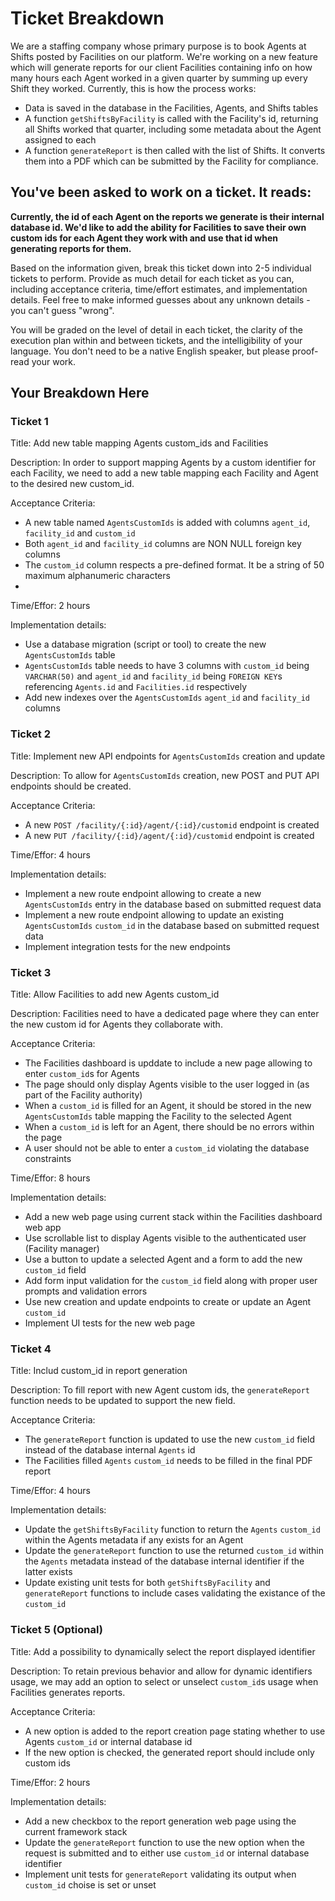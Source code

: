 # Ticket Breakdown
We are a staffing company whose primary purpose is to book Agents at Shifts posted by Facilities on our platform. We're working on a new feature which will generate reports for our client Facilities containing info on how many hours each Agent worked in a given quarter by summing up every Shift they worked. Currently, this is how the process works:

- Data is saved in the database in the Facilities, Agents, and Shifts tables
- A function `getShiftsByFacility` is called with the Facility's id, returning all Shifts worked that quarter, including some metadata about the Agent assigned to each
- A function `generateReport` is then called with the list of Shifts. It converts them into a PDF which can be submitted by the Facility for compliance.

## You've been asked to work on a ticket. It reads:

**Currently, the id of each Agent on the reports we generate is their internal database id. We'd like to add the ability for Facilities to save their own custom ids for each Agent they work with and use that id when generating reports for them.**


Based on the information given, break this ticket down into 2-5 individual tickets to perform. Provide as much detail for each ticket as you can, including acceptance criteria, time/effort estimates, and implementation details. Feel free to make informed guesses about any unknown details - you can't guess "wrong".


You will be graded on the level of detail in each ticket, the clarity of the execution plan within and between tickets, and the intelligibility of your language. You don't need to be a native English speaker, but please proof-read your work.

## Your Breakdown Here

### Ticket 1
Title: Add new table mapping Agents custom_ids and Facilities

Description: In order to support mapping Agents by a custom identifier for each Facility, we need to add a new table mapping each Facility and Agent to the desired new custom_id.

Acceptance Criteria:
- A new table named `AgentsCustomIds` is added with columns `agent_id`, `facility_id` and `custom_id`
- Both `agent_id` and `facility_id` columns are NON NULL foreign key columns
- The `custom_id` column respects a pre-defined format. It be a string of 50 maximum alphanumeric characters
- 
Time/Effor: 2 hours

Implementation details:
- Use a database migration (script or tool) to create the new `AgentsCustomIds` table
- `AgentsCustomIds` table needs to have 3 columns with `custom_id` being `VARCHAR(50)` and `agent_id` and `facility_id` being `FOREIGN KEY`s referencing `Agents.id` and `Facilities.id` respectively
- Add new indexes over the `AgentsCustomIds` `agent_id` and `facility_id` columns

### Ticket 2
Title: Implement new API endpoints for `AgentsCustomIds` creation and update

Description: To allow for `AgentsCustomIds` creation, new POST and PUT API endpoints should be created.

Acceptance Criteria:
- A new `POST /facility/{:id}/agent/{:id}/customid` endpoint is created
- A new `PUT /facility/{:id}/agent/{:id}/customid` endpoint is created

Time/Effor: 4 hours

Implementation details:
- Implement a new route endpoint allowing to create a new `AgentsCustomIds` entry in the database based on submitted request data
- Implement a new route endpoint allowing to update an existing `AgentsCustomIds` `custom_id` in the database based on submitted request data
- Implement integration tests for the new endpoints

### Ticket 3
Title: Allow Facilities to add new Agents custom_id

Description: Facilities need to have a dedicated page where they can enter the new custom id for Agents they collaborate with.

Acceptance Criteria:
- The Facilities dashboard is upddate to include a new page allowing to enter `custom_id`s for Agents
- The page should only display Agents visible to the user logged in (as part of the Facility authority)
- When a `custom_id` is filled for an Agent, it should be stored in the new `AgentsCustomIds` table mapping the Facility to the selected Agent
- When a `custom_id` is left for an Agent, there should be no errors within the page
- A user should not be able to enter a `custom_id` violating the database constraints

Time/Effor: 8 hours

Implementation details:
- Add a new web page using current stack within the Facilities dashboard web app
- Use scrollable list to display Agents visible to the authenticated user (Facility manager)
- Use a button to update a selected Agent and a form to add the new `custom_id` field
- Add form input validation for the `custom_id` field along with proper user prompts and validation errors
- Use new creation and update endpoints to create or update an Agent `custom_id`
- Implement UI tests for the new web page

### Ticket 4
Title: Includ custom_id in report generation

Description: To fill report with new Agent custom ids, the `generateReport` function needs to be updated to support the new field.

Acceptance Criteria:
- The `generateReport` function is updated to use the new `custom_id` field instead of the database internal `Agents` id
- The Facilities filled `Agents` `custom_id` needs to be filled in the final PDF report

Time/Effor: 4 hours

Implementation details:
- Update the `getShiftsByFacility` function to return the `Agents` `custom_id` within the Agents metadata if any exists for an Agent
- Update the `generateReport` function to use the returned `custom_id` within the `Agents` metadata instead of the database internal identifier if the latter exists
- Update existing unit tests for both `getShiftsByFacility` and `generateReport` functions to include cases validating the existance of the `custom_id`

### Ticket 5 (Optional)
Title: Add a possibility to dynamically select the report displayed identifier

Description: To retain previous behavior and allow for dynamic identifiers usage, we may add an option to select or unselect `custom_id`s usage when Facilities generates reports.

Acceptance Criteria:
- A new option is added to the report creation page stating whether to use Agents `custom_id` or internal database id
- If the new option is checked, the generated report should include only custom ids

Time/Effor: 2 hours

Implementation details:
- Add a new checkbox to the report generation web page using the current framework stack
- Update the `generateReport` function to use the new option when the request is submitted and to either use `custom_id` or internal database identifier
- Implement unit tests for `generateReport` validating its output when `custom_id` choise is set or unset
